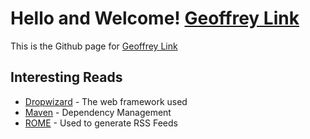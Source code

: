 # Hello and Welcome! [Geoffrey Link](https://www.linkedin.com/in/geoffreylink/)

This is the Github page for [Geoffrey Link](https://www.linkedin.com/in/geoffreylink/)

## Interesting Reads

* [Dropwizard](http://www.dropwizard.io/1.0.2/docs/) - The web framework used
* [Maven](https://maven.apache.org/) - Dependency Management
* [ROME](https://rometools.github.io/rome/) - Used to generate RSS Feeds

